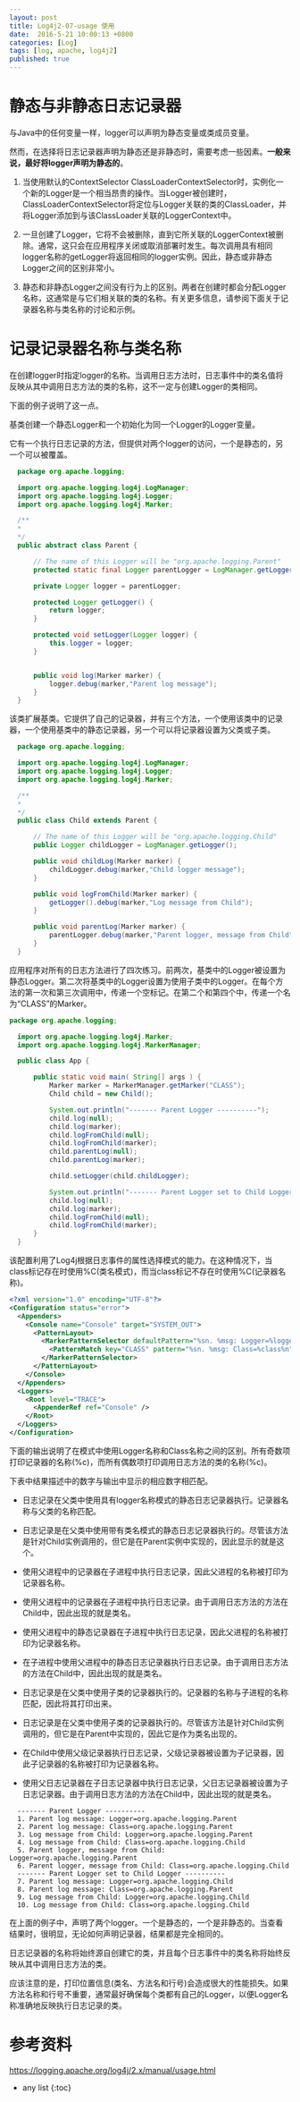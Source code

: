 ```yaml
---
layout: post
title: Log4j2-07-usage 使用
date:  2016-5-21 10:00:13 +0800
categories: [Log]
tags: [log, apache, log4j2]
published: true
---
```



# 静态与非静态日志记录器

与Java中的任何变量一样，logger可以声明为静态变量或类成员变量。

然而，在选择将日志记录器声明为静态还是非静态时，需要考虑一些因素。**一般来说，最好将logger声明为静态的**。

1. 当使用默认的ContextSelector ClassLoaderContextSelector时，实例化一个新的Logger是一个相当昂贵的操作。当Logger被创建时，ClassLoaderContextSelector将定位与Logger关联的类的ClassLoader，并将Logger添加到与该ClassLoader关联的LoggerContext中。

2. 一旦创建了Logger，它将不会被删除，直到它所关联的LoggerContext被删除。通常，这只会在应用程序关闭或取消部署时发生。每次调用具有相同logger名称的getLogger将返回相同的logger实例。因此，静态或非静态Logger之间的区别非常小。

3. 静态和非静态Logger之间没有行为上的区别。两者在创建时都会分配Logger名称，这通常是与它们相关联的类的名称。有关更多信息，请参阅下面关于记录器名称与类名称的讨论和示例。

# 记录记录器名称与类名称

在创建logger时指定logger的名称。当调用日志方法时，日志事件中的类名值将反映从其中调用日志方法的类的名称，这不一定与创建Logger的类相同。

下面的例子说明了这一点。

基类创建一个静态Logger和一个初始化为同一个Logger的Logger变量。

它有一个执行日志记录的方法，但提供对两个logger的访问，一个是静态的，另一个可以被覆盖。

```java
  package org.apache.logging;

  import org.apache.logging.log4j.LogManager;
  import org.apache.logging.log4j.Logger;
  import org.apache.logging.log4j.Marker;

  /**
  *
  */
  public abstract class Parent {

      // The name of this Logger will be "org.apache.logging.Parent"
      protected static final Logger parentLogger = LogManager.getLogger();

      private Logger logger = parentLogger;

      protected Logger getLogger() {
          return logger;
      }

      protected void setLogger(Logger logger) {
          this.logger = logger;
      }


      public void log(Marker marker) {
          logger.debug(marker,"Parent log message");
      }
  }
```

该类扩展基类。它提供了自己的记录器，并有三个方法，一个使用该类中的记录器，一个使用基类中的静态记录器，另一个可以将记录器设置为父类或子类。

```java
  package org.apache.logging;

  import org.apache.logging.log4j.LogManager;
  import org.apache.logging.log4j.Logger;
  import org.apache.logging.log4j.Marker;

  /**
  *
  */
  public class Child extends Parent {

      // The name of this Logger will be "org.apache.logging.Child"
      public Logger childLogger = LogManager.getLogger();

      public void childLog(Marker marker) {
          childLogger.debug(marker,"Child logger message");
      }

      public void logFromChild(Marker marker) {
          getLogger().debug(marker,"Log message from Child");
      }

      public void parentLog(Marker marker) {
          parentLogger.debug(marker,"Parent logger, message from Child");
      }
  }
```


应用程序对所有的日志方法进行了四次练习。前两次，基类中的Logger被设置为静态Logger。第二次将基类中的Logger设置为使用子类中的Logger。在每个方法的第一次和第三次调用中，传递一个空标记。在第二个和第四个中，传递一个名为“CLASS”的Marker。

```java
package org.apache.logging;

  import org.apache.logging.log4j.Marker;
  import org.apache.logging.log4j.MarkerManager;

  public class App {

      public static void main( String[] args ) {
          Marker marker = MarkerManager.getMarker("CLASS");
          Child child = new Child();

          System.out.println("------- Parent Logger ----------");
          child.log(null);
          child.log(marker);
          child.logFromChild(null);
          child.logFromChild(marker);
          child.parentLog(null);
          child.parentLog(marker);

          child.setLogger(child.childLogger);

          System.out.println("------- Parent Logger set to Child Logger ----------");
          child.log(null);
          child.log(marker);
          child.logFromChild(null);
          child.logFromChild(marker);
      }
  }
```

该配置利用了Log4j根据日志事件的属性选择模式的能力。在这种情况下，当class标记存在时使用%C(类名模式)，而当class标记不存在时使用%C(记录器名称)。

```xml
<?xml version="1.0" encoding="UTF-8"?>
<Configuration status="error">
  <Appenders>
    <Console name="Console" target="SYSTEM_OUT">
      <PatternLayout>
        <MarkerPatternSelector defaultPattern="%sn. %msg: Logger=%logger%n">
          <PatternMatch key="CLASS" pattern="%sn. %msg: Class=%class%n"/>
        </MarkerPatternSelector>
      </PatternLayout>
    </Console>
  </Appenders>
  <Loggers>
    <Root level="TRACE">
      <AppenderRef ref="Console" />
    </Root>
  </Loggers>
</Configuration>
```

下面的输出说明了在模式中使用Logger名称和Class名称之间的区别。所有奇数项打印记录器的名称(%c)，而所有偶数项打印调用日志方法的类的名称(%c)。

下表中结果描述中的数字与输出中显示的相应数字相匹配。

- 日志记录在父类中使用具有logger名称模式的静态日志记录器执行。记录器名称与父类的名称匹配。

- 日志记录是在父类中使用带有类名模式的静态日志记录器执行的。尽管该方法是针对Child实例调用的，但它是在Parent实例中实现的，因此显示的就是这个。

- 使用父进程中的记录器在子进程中执行日志记录，因此父进程的名称被打印为记录器名称。

- 使用父进程中的记录器在子进程中执行日志记录。由于调用日志方法的方法在Child中，因此出现的就是类名。

- 使用父进程中的静态记录器在子进程中执行日志记录，因此父进程的名称被打印为记录器名称。

- 在子进程中使用父进程中的静态日志记录器执行日志记录。由于调用日志方法的方法在Child中，因此出现的就是类名。

- 日志记录是在父类中使用子类的记录器执行的。记录器的名称与子进程的名称匹配，因此将其打印出来。

- 日志记录是在父类中使用子类的记录器执行的。尽管该方法是针对Child实例调用的，但它是在Parent中实现的，因此它是作为类名出现的。

- 在Child中使用父级记录器执行日志记录，父级记录器被设置为子记录器，因此子记录器的名称被打印为记录器名称。

- 使用父日志记录器在子日志记录器中执行日志记录，父日志记录器被设置为子日志记录器。由于调用日志方法的方法在Child中，因此出现的就是类名。

```
  ------- Parent Logger ----------
  1. Parent log message: Logger=org.apache.logging.Parent
  2. Parent log message: Class=org.apache.logging.Parent
  3. Log message from Child: Logger=org.apache.logging.Parent
  4. Log message from Child: Class=org.apache.logging.Child
  5. Parent logger, message from Child: Logger=org.apache.logging.Parent
  6. Parent logger, message from Child: Class=org.apache.logging.Child
  ------- Parent Logger set to Child Logger ----------
  7. Parent log message: Logger=org.apache.logging.Child
  8. Parent log message: Class=org.apache.logging.Parent
  9. Log message from Child: Logger=org.apache.logging.Child
  10. Log message from Child: Class=org.apache.logging.Child
```

在上面的例子中，声明了两个logger。一个是静态的，一个是非静态的。当查看结果时，很明显，无论如何声明记录器，结果都是完全相同的。

日志记录器的名称将始终源自创建它的类，并且每个日志事件中的类名称将始终反映从其中调用日志方法的类。

应该注意的是，打印位置信息(类名、方法名和行号)会造成很大的性能损失。如果方法名称和行号不重要，通常最好确保每个类都有自己的Logger，以便Logger名称准确地反映执行日志记录的类。


# 参考资料

https://logging.apache.org/log4j/2.x/manual/usage.html

* any list
{:toc}

